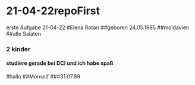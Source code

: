 # 21-04-22repoFirst
erste Aufgabe 21-04-22
#Elena  Rotari
##geboren 24.05.1985
##moldavien 
##alle Salaten 
### 2 kinder 
#### studiere gerade bei DCI und ich habe spaß


#hallo
##Monssif
###31.07.89

